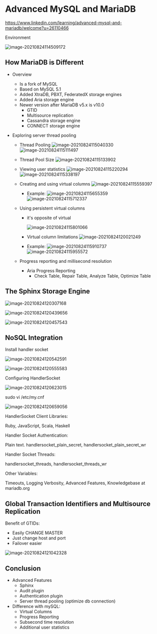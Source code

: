 # Advanced MySQL and MariaDB

https://www.linkedin.com/learning/advanced-mysql-and-mariadb/welcome?u=26110466



Environment

![image-20210824114509172](img/Advanced_MySQL_and_MariaDB/image-20210824114509172.png)



## How MariaDB is Different

- Overview

  - Is a fork of MySQL
  - Based on MySQL 5.1
  - Added XtraDB, PBXT, FederatedX storage engines
  - Added Aria storage engine
  - Newer version after MariaDB v5.x is v10.0
    - GTID
    - Multisource replication
    - Cassandra storage engine
    - CONNECT storage engine

- Exploring server thread pooling

  - Thread Pooling
    ![image-20210824115040330](img/Advanced_MySQL_and_MariaDB/image-20210824115040330.png)
    ![image-20210824115111497](img/Advanced_MySQL_and_MariaDB/image-20210824115111497.png)
  - Thread Pool Size
    ![image-20210824115133902](img/Advanced_MySQL_and_MariaDB/image-20210824115133902.png)
  - Viewing user statistics
    ![image-20210824115220294](img/Advanced_MySQL_and_MariaDB/image-20210824115220294.png)
    ![image-20210824115338197](img/Advanced_MySQL_and_MariaDB/image-20210824115338197.png)
  - Creating and using virtual columns
    ![image-20210824115559397](img/Advanced_MySQL_and_MariaDB/image-20210824115559397.png)
    - Example:
      ![image-20210824115655359](img/Advanced_MySQL_and_MariaDB/image-20210824115655359.png)
      ![image-20210824115712337](img/Advanced_MySQL_and_MariaDB/image-20210824115712337.png)

  - Using persistent virtual columns

    - it's opposite of virtual

      ![image-20210824115801066](img/Advanced_MySQL_and_MariaDB/image-20210824115801066.png)

    - Virtual column limitations
      ![image-20210824120021249](img/Advanced_MySQL_and_MariaDB/image-20210824120021249.png)

    - Example:
      ![image-20210824115910737](img/Advanced_MySQL_and_MariaDB/image-20210824115910737.png)
      ![image-20210824115955572](img/Advanced_MySQL_and_MariaDB/image-20210824115955572.png)

  - Progress reporting and millisecond resolution
    - Aria Progress Reporting
      - Check Table, Repair Table, Analyze Table, Optimize Table



## The Sphinx Storage Engine

![image-20210824120307168](img/Advanced_MySQL_and_MariaDB/image-20210824120307168.png)

![image-20210824120439656](img/Advanced_MySQL_and_MariaDB/image-20210824120439656.png)

![image-20210824120457543](img/Advanced_MySQL_and_MariaDB/image-20210824120457543.png)



## NoSQL Integration

Install handler socket

![image-20210824120542591](img/Advanced_MySQL_and_MariaDB/image-20210824120542591.png)

![image-20210824120555583](img/Advanced_MySQL_and_MariaDB/image-20210824120555583.png)



Configuring HandlerSocket

![image-20210824120623015](img/Advanced_MySQL_and_MariaDB/image-20210824120623015.png)



sudo vi /etc/my.cnf

![image-20210824120659056](img/Advanced_MySQL_and_MariaDB/image-20210824120659056.png)



HandlerSocket Client Libraries:

Ruby, JavaScript, Scala, Haskell



Handler Socket Authentication:

Plain text. handlersocket_plain_secret, handlersocket_plain_secret_wr



Handler Socket Threads:

handlersocket_threads, handlersocket_threads_wr



Other Variables:

Timeouts, Logging Verbosity, Advanced Features, Knowledgebase at mariadb.org





## Global Transaction Identifiers and Multisource Replication

Benefit of GTIDs:

- Easily CHANGE MASTER
- Just change host and port
- Failover easier

![image-20210824121042328](img/Advanced_MySQL_and_MariaDB/image-20210824121042328.png)



## Conclusion

- Advanced Features
  - Sphinx
  - Audit plugin
  - Authentication plugin
  - Server thread pooling (optimize db connection)
- Difference with mySQL:
  - Virtual Columns
  - Progress Reporting
  - Subsecond time resolution
  - Additional user statistics

